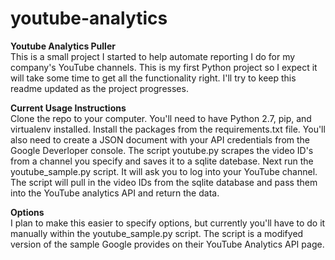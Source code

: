 # youtube-analytics
<b>Youtube Analytics Puller</b><br />
This is a small project I started to help automate reporting I do for my company's YouTube channels. This is my first Python project
so I expect it will take some time to get all the functionality right. I'll try to keep this readme updated as the project progresses.
<br />

<b>Current Usage Instructions</b><br />
Clone the repo to your computer. You'll need to have Python 2.7, pip, and virtualenv installed. Install the packages from the requirements.txt file. You'll also need to create a JSON document with your API credentials from the Google Deverloper console. The script youtube.py scrapes the video ID's from a channel you specify and saves it to a sqlite datebase. Next run the youtube_sample.py script. It will ask you to log into your YouTube channel. The script will pull in the video IDs from the sqlite database and pass them into the YouTube analytics API and return the data.
<br />

<b>Options</b><br />
I plan to make this easier to specify options, but currently you'll have to do it manually within the youtube_sample.py script. The script is a modifyed version of the sample Google provides on their YouTube Analytics API page.
<br />
